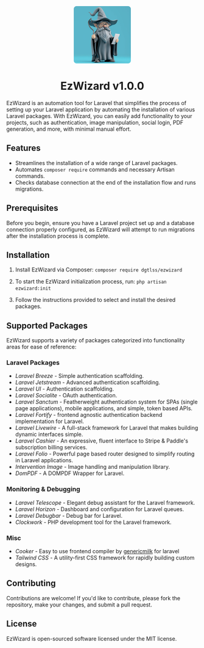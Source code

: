 <p align="center">
  <a href="https://github.com/dgtlss/ezwizard">
    <img src="ezwizicon.png" alt="Laravel EzWizard" width="150px">
  </a>
</p>

<h1 align="center">EzWizard v1.0.0</h1>

EzWizard is an automation tool for Laravel that simplifies the process of setting up your Laravel application by automating the installation of various Laravel packages. With EzWizard, you can easily add functionality to your projects, such as authentication, image manipulation, social login, PDF generation, and more, with minimal manual effort.

## Features

- Streamlines the installation of a wide range of Laravel packages.
- Automates `composer require` commands and necessary Artisan commands.
- Checks database connection at the end of the installation flow and runs migrations.

## Prerequisites

Before you begin, ensure you have a Laravel project set up and a database connection properly configured, as EzWizard will attempt to run migrations after the installation process is complete.

## Installation


1. Install EzWizard via Composer:
```composer require dgtlss/ezwizard```

2. To start the EzWizard initialization process, run: 
```php artisan ezwizard:init```

3. Follow the instructions provided to select and install the desired packages.

## Supported Packages

EzWizard supports a variety of packages categorized into functionality areas for ease of reference:

### Laravel Packages

- *Laravel Breeze* - Simple authentication scaffolding.
- *Laravel Jetstream* - Advanced authentication scaffolding.
- *Laravel UI* - Authentication scaffolding.
- *Laravel Socialite* - OAuth authentication.
- *Laravel Sanctum* - Featherweight authentication system for SPAs (single page applications), mobile applications, and simple, token based APIs.
- *Laravel Fortify* - frontend agnostic authentication backend implementation for Laravel.
- *Laravel Livewire* - A full-stack framework for Laravel that makes building dynamic interfaces simple. 
- *Laravel Cashier* - An expressive, fluent interface to Stripe & Paddle's subscription billing services. 
- *Laravel Folio* - Powerful page based router designed to simplify routing in Laravel applications.
- *Intervention Image* - Image handling and manipulation library.
- *DomPDF* - A DOMPDF Wrapper for Laravel.

### Monitoring & Debugging

- *Laravel Telescope* - Elegant debug assistant for the Laravel framework.
- *Laravel Horizon* - Dashboard and configuration for Laravel queues.
- *Laravel Debugbar* - Debug bar for Laravel.
- *Clockwork* - PHP development tool for the Laravel framework.

### Misc

- *Cooker* - Easy to use frontend compiler by [genericmilk](https://github.com/genericmilk/cooker)
 for laravel
- *Tailwind CSS* - A utility-first CSS framework for rapidly building custom designs.

## Contributing

Contributions are welcome! If you'd like to contribute, please fork the repository, make your changes, and submit a pull request.

## License

EzWizard is open-sourced software licensed under the MIT license.

